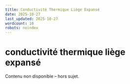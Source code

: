```yaml
---
title: Conductivité Thermique Liège Expansé
date: 2025-10-27
last_updated: 2025-10-27
wordcount: 10
robots: noindex
---
```


# conductivité thermique liège expansé

Contenu non disponible – hors sujet.